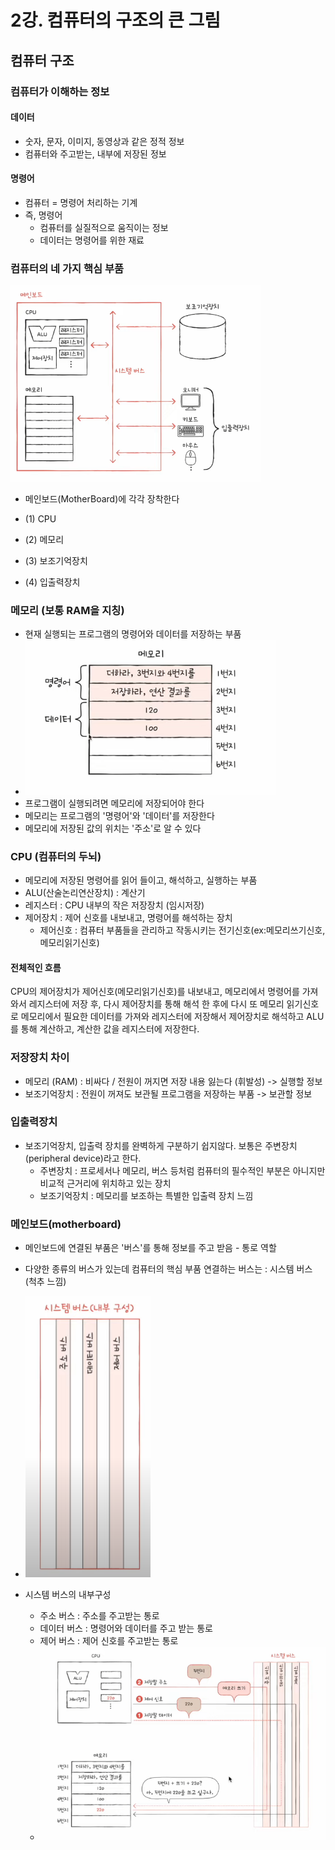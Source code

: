 # 2강. 컴퓨터의 구조의 큰 그림

## 컴퓨터 구조

### 컴퓨터가 이해하는 정보

#### 데이터

- 숫자, 문자, 이미지, 동영상과 같은 정적 정보
- 컴퓨터와 주고받는, 내부에 저장된 정보

#### 명령어

- 컴퓨터 = 명령어 처리하는 기계
- 즉, 명령어
    - 컴퓨터를 실질적으로 움직이는 정보
    - 데이터는 명령어를 위한 재료

### 컴퓨터의 네 가지 핵심 부품

<img alt="img_2.png" src="img/img_2.png" width="400"/>

- 메인보드(MotherBoard)에 각각 장착한다

- (1) CPU
- (2) 메모리
- (3) 보조기억장치
- (4) 입출력장치

### 메모리 (보통 RAM을 지칭)

- 현재 실행되는 프로그램의 명령어와 데이터를 저장하는 부품
-   <img alt="img_1.png" src="img/img_1.png" width="400"/>
- 프로그램이 실행되려면 메모리에 저장되어야 한다
- 메모리는 프로그램의 '명령어'와 '데이터'를 저장한다
- 메모리에 저장된 값의 위치는 '주소'로 알 수 있다

### CPU (컴퓨터의 두뇌)

- 메모리에 저장된 명령어를 읽어 들이고, 해석하고, 실행하는 부품
- ALU(산술논리연산장치) : 계산기
- 레지스터 : CPU 내부의 작은 저장장치 (임시저장)
- 제어장치 : 제어 신호를 내보내고, 명령어를 해석하는 장치
    - 제어신호 : 컴퓨터 부품들을 관리하고 작동시키는 전기신호(ex:메모리쓰기신호, 메모리읽기신호)

#### 전체적인 흐름

CPU의 제어장치가 제어신호(메모리읽기신호)를 내보내고, 메모리에서 명령어를 가져와서 레지스터에 저장 후, 다시 제어장치를 통해 해석 한 후에 다시 또 메모리 읽기신호로 메모리에서 필요한 데이터를 가져와 레지스터에
저장해서 제어장치로 해석하고 ALU를 통해 계산하고, 계산한 값을 레지스터에 저장한다.

### 저장장치 차이

- 메모리 (RAM) : 비싸다 / 전원이 꺼지면 저장 내용 잃는다 (휘발성) -> 실행할 정보
- 보조기억장치 : 전원이 꺼져도 보관될 프로그램을 저장하는 부품 -> 보관할 정보

### 입출력장치

- 보조기억장치, 입출력 장치를 완벽하게 구분하기 쉽지않다. 보통은 주변장치(peripheral device)라고 한다.
    - 주변장치 : 프로세서나 메모리, 버스 등처럼 컴퓨터의 필수적인 부분은 아니지만 비교적 근거리에 위치하고 있는 장치
    - 보조기억장치 : 메모리를 보조하는 특별한 입출력 장치 느낌

### 메인보드(motherboard)

- 메인보드에 연결된 부품은 '버스'를 통해 정보를 주고 받음 - 통로 역할
- 다양한 종류의 버스가 있는데 컴퓨터의 핵심 부품 연결하는 버스는 : 시스템 버스 (척추 느낌)
- <img alt="img_3.png" src="img/img_3.png" width="200"/>

- 시스템 버스의 내부구성
    - 주소 버스 : 주소를 주고받는 통로
    - 데이터 버스 : 명령어와 데이터를 주고 받는 통로
    - 제어 버스 : 제어 신호를 주고받는 통로
    -  <img alt="img_5.png" src="img/img_5.png" width="500"/>
